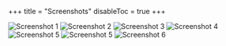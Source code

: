 +++
title = "Screenshots"
disableToc = true
+++

![Screenshot 1](/images/homescreen.png?height=80vh)
![Screenshot 2](/images/search.png?height=80vh)
![Screenshot 3](/images/events.png?height=80vh)
![Screenshot 4](/images/plant-details-1.png?height=80vh)
![Screenshot 5](/images/plant-details-2.png?height=80vh)
![Screenshot 5](/images/photo.png?height=80vh)
![Screenshot 6](/images/settings.png?height=80vh)

